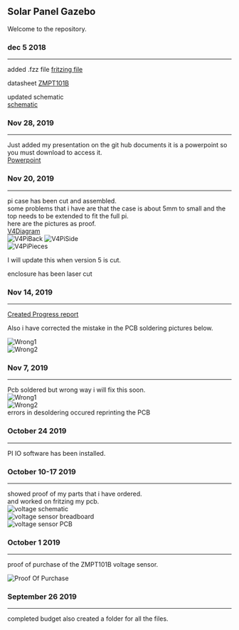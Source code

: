 Solar Panel Gazebo 
-------------------
Welcome to the repository.

### dec 5 2018
--------------
added .fzz file 
[fritzing file](https://github.com/RaminKurkeice/Solar-Project/blob/master/documentation/RaminPcbV1.fzz)  

datasheet 
[ZMPT101B](https://github.com/RaminKurkeice/Solar-Project/blob/master/documentation/ZMPT101B-ETC.pdf)  

updated schematic  
[schematic](https://github.com/RaminKurkeice/Solar-Project/blob/master/images/RaminPcbV1_schem.png) 


### Nov 28, 2019
-------------------
Just added my presentation on the git hub documents it is a powerpoint so you must download to access it.  
[Powerpoint](https://github.com/RaminKurkeice/Solar-Project/blob/master/documentation/Solar%20panel%20project.pptx)

### Nov 20, 2019
------------------
pi case has been cut and assembled.  
some problems that i have are that the case is about 5mm to small and the top needs to be extended to fit the full pi.  
here are the pictures as proof.  
[V4Diagram](https://github.com/RaminKurkeice/Solar-Project/blob/master/images/Ramin_PI_Case_V4.pdf)   
![V4PiBack](/images/picaseback.png)
![V4PiSide](/images/picaseside.png)  
![V4PiPieces](/images/picasepieces.png)

I will update this when version 5 is cut.

enclosure has been laser cut 

### Nov 14, 2019
---------------------
[Created Progress report](https://github.com/RaminKurkeice/Solar-Project/blob/master/documentation/Progress%20report.pdf)  

Also i have corrected the mistake in the PCB soldering pictures below.  
 
![Wrong1](/images/CorrectSolder1.png)  
![Wrong2](/images/CorrectSolder2.png)  


### Nov 7, 2019
------------------
Pcb soldered but wrong way i will fix this soon.  
![Wrong1](/images/wrong1.png)  
![Wrong2](/images/wrong2.png)  
errors in desoldering occured reprinting the PCB

### October 24 2019
----------------------
PI IO software has been installed.   

### October 10-17 2019
------------------
showed proof of my parts that i have ordered.  
and worked on fritzing my pcb.  
![voltage schematic](/images/voltage_schem.png)  
![voltage sensor breadboard](/images/voltagesensor_bb.png)  
![voltage sensor PCB](/images/voltagesensor_pcb.png)  

### October 1 2019
------------------
proof of purchase of the ZMPT101B voltage sensor.  
 
![Proof Of Purchase](/images/pop.PNG)  


### September 26 2019
---------------------
completed budget also created a folder for all the files.  



 



